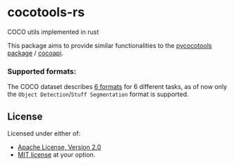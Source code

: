 # cocotools-rs
COCO utils implemented in rust

This package aims to provide similar functionalities to the [pycocotools package](https://pypi.org/project/pycocotools/) / [cocoapi](https://github.com/cocodataset/cocoapi).

### Supported formats:
The COCO dataset describes [6 formats](https://cocodataset.org/#format-data) for 6 different tasks, as of now only the `Object Detection`/`Stuff Segmentation` format is supported.

## License
Licensed under either of:
- [Apache License, Version 2.0](http://www.apache.org/licenses/LICENSE-2.0)
- [MIT license](http://opensource.org/licenses/MIT)
at your option.
